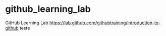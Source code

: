 # github_learning_lab
GitHub Learning Lab
https://lab.github.com/githubtraining/introduction-to-github
teste
